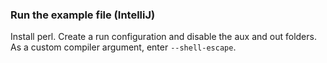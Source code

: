 ### Run the example file (IntelliJ)

Install perl.
Create a run configuration and disable the aux and out folders.
As a custom compiler argument, enter `--shell-escape`.
